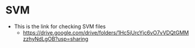 # SVM 
- This is the link for checking SVM files
  - https://drive.google.com/drive/folders/1Hc5jUrcYjc6vO7vVDQtGMMzzhyNdLgOB?usp=sharing
